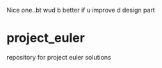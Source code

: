 Nice one..bt wud b better if u improve d design part
# project_euler
repository for project euler solutions 
